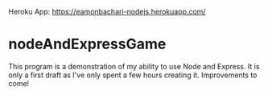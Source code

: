 Heroku App: https://eamonbachari-nodejs.herokuapp.com/

# nodeAndExpressGame

This program is a demonstration of my ability to use Node and Express. It is only a first draft as I've only spent a few hours creating it. Improvements to come!
